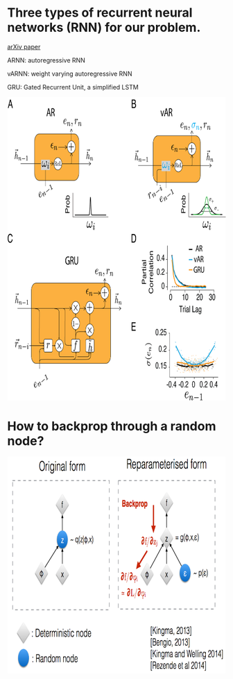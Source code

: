 # Three types of recurrent neural networks (RNN) for our problem. 
[arXiv paper](https://arxiv.org/abs/2205.04347)

ARNN: autoregressive RNN

vARNN: weight varying autoregressive RNN

GRU: Gated Recurrent Unit, a simplified LSTM

<p align="center">
  <img src="cell.png" height="700" >
</p>



# How to backprop through a random node?
<p align="center">
  <img src="reparametrization.png" height="500" >
</p>
